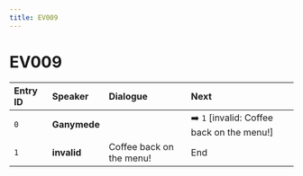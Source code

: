 ```yaml
---
title: EV009
---
```


# EV009


| Entry ID | Speaker | Dialogue | Next |
| :------- | :------ | :------- | :------------ |
| `0` | **Ganymede** |  | ➡️ `1` \[invalid: Coffee back on the menu\!\] |
| `1` | **invalid** | Coffee back on the menu\! | End |
